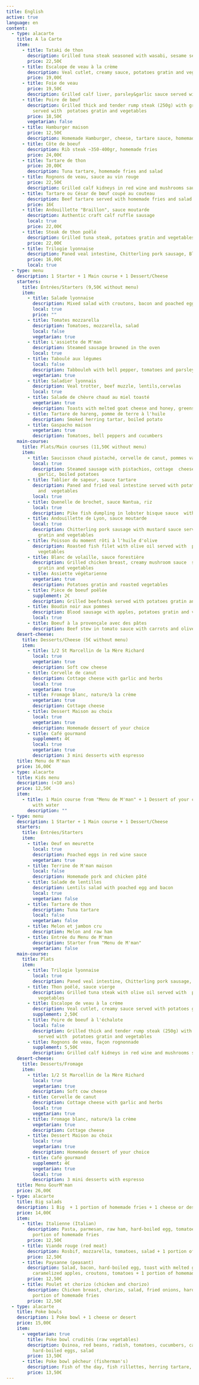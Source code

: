 ```yaml
---
title: English
active: true
language: en
content:
  - type: alacarte
    title: A la Carte
    item:
      - title: Tataki de thon
        description: Grilled tuna steak seasoned with wasabi, sesame seeds and sesame oil
        price: 22,50€
      - title: Escalope de veau à la crème
        description: Veal cutlet, creamy sauce, potatoes gratin and vegetables
        price: 19,00€
      - title: Foie de veau
        price: 19,50€
        description: Grilled calf liver, parsley&garlic sauce served with mashed potatoes
      - title: Poire de bœuf
        description: Grilled thick and tender rump steak (250g) with grilled shallots
          served with  potatoes gratin and vegetables
        price: 18,50€
        vegetarian: false
      - title: Hamburger maison
        price: 12,50€
        description: Homemade Hamburger, cheese, tartare sauce, homemade fries and salad
      - title: Côte de boeuf
        description: Rib steak ~350-400gr, homemade fries
        price: 24,00€
      - title: Tartare de thon
        price: 20,00€
        description: Tuna tartare, homemade fries and salad
      - title: Rognons de veau, sauce au vin rouge
        price: 22,50€
        description: Grilled calf kidneys in red wine and mushrooms sauce
      - title: Tartare ou César de bœuf coupé au couteau
        description: Beef tartare served with homemade fries and salad
        price: 16€
      - title: Andouillette "Braillon", sauce moutarde
        description: Authentic craft calf ruffle sausage
        local: true
        price: 22,00€
      - title: Steak de thon poêlé
        description: Grilled tuna steak, potatoes gratin and vegetables
        price: 22,00€
      - title: Trilogie lyonnaise
        description: Paned veal intestine, Chitterling pork sausage, Blood sausage
        price: 16,00€
        local: true
  - type: menu
    description: 1 Starter + 1 Main course + 1 Dessert/Cheese
    starters:
      title: Entrées/Starters (9,50€ without menu)
      item:
        - title: Salade lyonnaise
          description: Mixed salad with croutons, bacon and poached egg
          local: true
          price: ""
        - title: Tomates mozzarella
          description: Tomatoes, mozzarella, salad
          local: false
          vegetarian: true
        - title: L'assiette de M'man
          description: Steamed sausage browned in the oven
          local: true
        - title: Taboulé aux légumes
          local: false
          description: Tabbouleh with bell pepper, tomatoes and parsley
          vegetarian: true
        - title: Saladier lyonnais
          description: Veal trotter, beef muzzle, lentils,cervelas
          local: true
        - title: Salade de chèvre chaud au miel toasté
          vegetarian: true
          description: Toasts with melted goat cheese and honey, greens
        - title: Tartare de hareng, pomme de terre à l'huile
          description: Smoked herring tartar, boiled potato
        - title: Gaspacho maison
          vegetarian: true
          description: Tomatoes, bell peppers and cucumbers
    main-course:
      title: Plats/Main courses (11,50€ without menu)
      item:
        - title: Saucisson chaud pistaché, cervelle de canut, pommes vapeurs
          local: true
          description: Steamed sausage with pistachios, cottage  cheese with herbs and
            garlic, boiled potatoes
        - title: Tablier de sapeur, sauce tartare
          description: Paned and fried veal intestine served with potatoes gratin
            and  vegetables
          local: true
        - title: Quenelle de brochet, sauce Nantua, riz
          local: true
          description: Pike fish dumpling in lobster bisque sauce  with white rice
        - title: Andouillette de Lyon, sauce moutarde
          local: true
          description: Chitterling pork sausage with mustard sauce served  with potatoes
            gratin and vegetables
        - title: Poisson du moment rôti à l'huile d'olive
          description: Roasted fish filet with olive oil served with  potatoes gratin and
            vegetables
        - title: Blanc de volaille, sauce forestière
          description: Grilled chicken breast, creamy mushroom sauce  served with potatoes
            gratin and vegetables
        - title: Assiette végétarienne
          vegetarian: true
          description: Potatoes gratin and roasted vegetables
        - title: Pièce de boeuf poêlée
          supplement: 2€
          description: Grilled beefsteak served with potatoes gratin and vegetables
        - title: Boudin noir aux pommes
          description: Blood sausage with apples, potatoes gratin and vegetables
          local: true
        - title: Boeuf à la provençale avec des pâtes
          description: Beef stew in tomato sauce with carrots and olives, pasta
    desert-cheese:
      title: Desserts/Cheese (5€ without menu)
      item:
        - title: 1/2 St Marcellin de la Mère Richard
          local: true
          vegetarian: true
          description: Soft cow cheese
        - title: Cervelle de canut
          description: Cottage cheese with garlic and herbs
          local: true
          vegetarian: true
        - title: Fromage blanc, nature/à la crème
          vegetarian: true
          description: Cottage cheese
        - title: Dessert Maison au choix
          local: true
          vegetarian: true
          description: Homemade dessert of your choice
        - title: Café gourmand
          supplement: 4€
          local: true
          vegetarian: true
          description: 3 mini desserts with espresso
    title: Menu de M'man
    price: 16,00€
  - type: alacarte
    title: Kids menu
    description: (<10 ans)
    price: 12,50€
    item:
      - title: 1 Main course from "Menu de M'man" + 1 Dessert of your choice + 1 Sirop
          with water
        description: ""
  - type: menu
    description: 1 Starter + 1 Main course + 1 Dessert/Cheese
    starters:
      title: Entrées/Starters
      item:
        - title: Oeuf en meurette
          local: true
          description: Poached eggs in red wine sauce
          vegetarian: true
        - title: Terrine de M'man maison
          local: false
          description: Homemade pork and chicken pâté
        - title: Salade de lentilles
          description: Lentils salad with poached egg and bacon
          local: true
          vegetarian: false
        - title: Tartare de thon
          description: Tuna tartare
          local: false
          vegetarian: false
        - title: Melon et jambon cru
          description: Melon and raw ham
        - title: Entrée du Menu de M'man
          description: Starter from "Menu de M'man"
          vegetarian: false
    main-course:
      title: Plats
      item:
        - title: Trilogie lyonnaise
          local: true
          description: Paned veal intestine, Chitterling pork sausage, Blood sausage
        - title: Thon poêlé, sauce vierge
          description: Grilled tuna steak with olive oil served with  potatoes gratin and
            vegetables
        - title: Escalope de veau à la crème
          description: Veal cutlet, creamy sauce served with potatoes gratin and vegetables
          supplement: 2,50€
        - title: Poire de boeuf à l'échalote
          local: false
          description: Grilled thick and tender rump steak (250g) with grilled shallots
            served with  potatoes gratin and vegetables
        - title: Rognons de veau, façon rognonnade
          supplement: 5,50€
          description: Grilled calf kidneys in red wine and mushrooms sauce
    desert-cheese:
      title: Desserts/Fromage
      item:
        - title: 1/2 St Marcellin de la Mère Richard
          local: true
          vegetarian: true
          description: Soft cow cheese
        - title: Cervelle de canut
          description: Cottage cheese with garlic and herbs
          local: true
          vegetarian: true
        - title: Fromage blanc, nature/à la crème
          vegetarian: true
          description: Cottage cheese
        - title: Dessert Maison au choix
          local: true
          vegetarian: true
          description: Homemade dessert of your choice
        - title: Café gourmand
          supplement: 4€
          vegetarian: true
          local: true
          description: 3 mini desserts with espresso
    title: Menu GourM'man
    price: 26,00€
  - type: alacarte
    title: Big salads
    description: 1 Big  + 1 portion of homemade fries + 1 cheese or desert
    price: 14,00€
    item:
      - title: Italienne (Italian)
        description: Pasta, parmesan, raw ham, hard-boiled egg, tomatoes, olives + 1
          portion of homemade fries
        price: 12,50€
      - title: Viande rouge (red meat)
        description: Rosbif, mozzarella, tomatoes, salad + 1 portion of homemade fries
        price: 12,50€
      - title: Paysanne (peasant)
        description: Salad, bacon, hard-boiled egg, toast with melted goat cheese,
          caramelized apples, croutons, tomatoes + 1 portion of homemade fries
        price: 12,50€
      - title: Poulet et chorizo (chicken and chorizo)
        description: Chicken breast, chorizo, salad, fried onions, hard-boiled eggs + 1
          portion of homemade fries
        price: 12,50€
  - type: alacarte
    title: Poke bowls
    description: 1 Poke bowl + 1 cheese or desert
    price: 15,00€
    item:
      - vegetarian: true
        title: Poke bowl crudités (raw vegetables)
        description: Quinoa, red beans, radish, tomatoes, cucumbers, carrots,
          hard-boiled eggs, salad
        price: 13,50€
      - title: Poke bowl pêcheur (fisherman's)
        description: Fish of the day, fish rillettes, herring tartare, tomatoes, lemon, rice
        price: 13,50€
---
```


